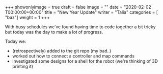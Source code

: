 +++
showonlyimage = true
draft = false
image = ""
date = "2020-02-02 T00:00:00+00:00"
title = "New Year Update"
writer = "Talia"
categories = [ "baz"]
weight = 1
+++

With busy schedules we've found having time to code together a bit tricky but today was the day to make a lot of progress. 

Today we: 
* (retrospectively) added to the git repo (my bad..) 
* worked out how to connect a controller and map commands
* investigated some designs for a shell for the robot (we're thinking of 3D printing it)



